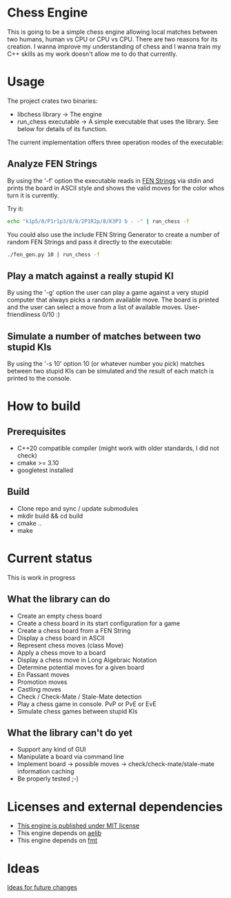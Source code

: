 # Chess Engine

This is going to be a simple chess engine allowing local matches between two humans, human vs CPU or CPU vs CPU.
There are two reasons for its creation. I wanna improve my understanding of chess and I wanna train my C++ skills
as my work doesn't allow me to do that currently.

# Usage

The project crates two binaries:
* libchess library -> The engine
* run_chess executable -> A simple executable that uses the library. See below for details of its function.

The current implementation offers three operation modes of the executable:

## Analyze FEN Strings

By using the '-f' option the executable reads in [FEN Strings](https://www.chess.com/terms/fen-chess#en-passant-targets) via stdin
and prints the board in ASCII style and shows the valid moves for the color whos turn it is currently.

Try it:
```bash
echo "k1p5/8/P1r1p3/8/8/2P1R2p/8/K3P3 b - -" | run_chess -f
```

You could also use the include FEN String Generator to create a number of random FEN Strings and pass it directly to the executable:
```bash
./fen_gen.py 10 | run_chess -f
```

## Play a match against a really stupid KI

By using the '-g' option the user can play a game against a very stupid computer that always picks a random available move.
The board is printed and the user can select a move from a list of available moves. User-friendliness 0/10 :)

## Simulate a number of matches between two stupid KIs

By using the '-s 10' option 10 (or whatever number you pick) matches between two stupid KIs can be simulated and the result
of each match is printed to the console.

# How to build

## Prerequisites

* C++20 compatible compiler (might work with older standards, I did not check)
* cmake >= 3.10
* googletest installed

## Build

* Clone repo and sync / update submodules
* mkdir build && cd build
* cmake ..
* make

# Current status

This is work in progress

## What the library can do

* Create an empty chess board
* Create a chess board in its start configuration for a game
* Create a chess board from a FEN String
* Display a chess board in ASCII
* Represent chess moves (class Move)
* Apply a chess move to a board
* Display a chess move in Long Algebraic Notation
* Determine potential moves for a given board
* En Passant moves
* Promotion moves
* Castling moves
* Check / Check-Mate / Stale-Mate detection
* Play a chess game in console. PvP or PvE or EvE
* Simulate chess games between stupid KIs

## What the library can't do yet

* Support any kind of GUI
* Manipulate a board via command line
* Implement board -> possible moves -> check/check-mate/stale-mate information caching
* Be properly tested  ;-)

# Licenses and external dependencies

* [This engine is published under MIT license](LICENSE)
* This engine depends on [aelib](https://github.com/minusbrain/aelib)
* This engine depends on [fmt](https://github.com/fmtlib/fmt)

# Ideas

[Ideas for future changes](ideas.md)